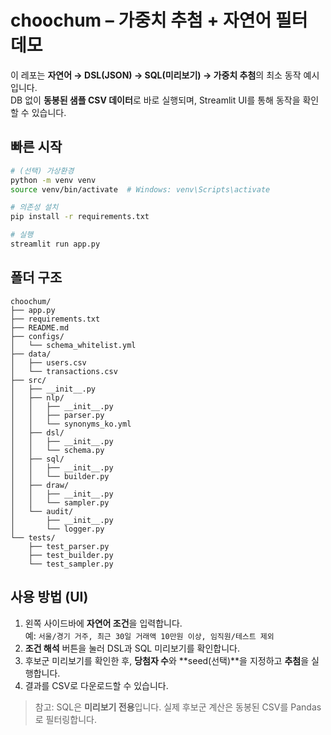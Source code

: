 
# choochum – 가중치 추첨 + 자연어 필터 데모

이 레포는 **자연어 → DSL(JSON) → SQL(미리보기) → 가중치 추첨**의 최소 동작 예시입니다.  
DB 없이 **동봉된 샘플 CSV 데이터**로 바로 실행되며, Streamlit UI를 통해 동작을 확인할 수 있습니다.

## 빠른 시작
```bash
# (선택) 가상환경
python -m venv venv
source venv/bin/activate  # Windows: venv\Scripts\activate

# 의존성 설치
pip install -r requirements.txt

# 실행
streamlit run app.py
```

## 폴더 구조
```
choochum/
├── app.py
├── requirements.txt
├── README.md
├── configs/
│   └── schema_whitelist.yml
├── data/
│   ├── users.csv
│   └── transactions.csv
├── src/
│   ├── __init__.py
│   ├── nlp/
│   │   ├── __init__.py
│   │   ├── parser.py
│   │   └── synonyms_ko.yml
│   ├── dsl/
│   │   ├── __init__.py
│   │   └── schema.py
│   ├── sql/
│   │   ├── __init__.py
│   │   └── builder.py
│   ├── draw/
│   │   ├── __init__.py
│   │   └── sampler.py
│   └── audit/
│       ├── __init__.py
│       └── logger.py
└── tests/
    ├── test_parser.py
    ├── test_builder.py
    └── test_sampler.py
```

## 사용 방법 (UI)
1. 왼쪽 사이드바에 **자연어 조건**을 입력합니다.  
   예: `서울/경기 거주, 최근 30일 거래액 10만원 이상, 임직원/테스트 제외`
2. **조건 해석** 버튼을 눌러 DSL과 SQL 미리보기를 확인합니다.
3. 후보군 미리보기를 확인한 후, **당첨자 수**와 **seed(선택)**을 지정하고 **추첨**을 실행합니다.
4. 결과를 CSV로 다운로드할 수 있습니다.

> 참고: SQL은 **미리보기 전용**입니다. 실제 후보군 계산은 동봉된 CSV를 Pandas로 필터링합니다.
